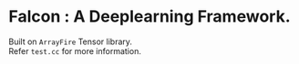 # Falcon : A Deeplearning Framework.

Built on ``ArrayFire`` Tensor library.  
Refer ``test.cc`` for more information.  
